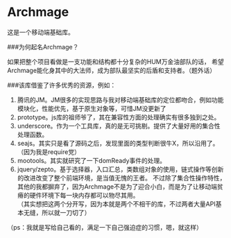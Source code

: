 Archmage
========

这是一个移动端基础库。

###为何起名Archmage？

如果把整个项目看做是一支功能和结构都十分复杂的HUM万金油部队的话，
希望Archmage能化身其中的大法师，成为部队最坚实的后盾和支持者。（题外话）

###该库借鉴了许多优秀的资源，例如：
<ol>
<li>腾讯的JM。JM很多的实现思路与我对移动端基础库的定位都吻合，例如功能模块化，性能优先，基于原生对象等，可惜JM没更新了</li>
<li>prototype。js库的祖师爷了，其在兼容性方面的处理确实有很多独到之处。</li>
<li>underscore。作为一个工具库，真的是无可挑剔。提供了大量好用的集合性处理函数。</li>
<li>seajs。其实只是看了源码之后，发现里面的类型判断很牛X，所以沿用了。（因为我是require党）</li>
<li>mootools。其实就研究了一下domReady事件的处理。</li>
<li>jquery/zepto。基于选择器，入口汇总，类数组对象的使用，链式操作等创新的改进改变了整个前端环境，是当值无愧的王者。
  不过除了集合性操作特性，其他的我都摒弃了，因为Archmage不是为了迎合小白，而是为了让移动端贫瘠的硬件环境下每一块内存都可以物尽其用。<br/>
 （其实想把这两个分开写，因为本就是两个不相干的库，不过两者大量API基本无缝，所以就一刀切了）</li>
</ol>

（ps：我就是写给自己看的，满足一下自己强迫症的习惯，嗯，就这样）
